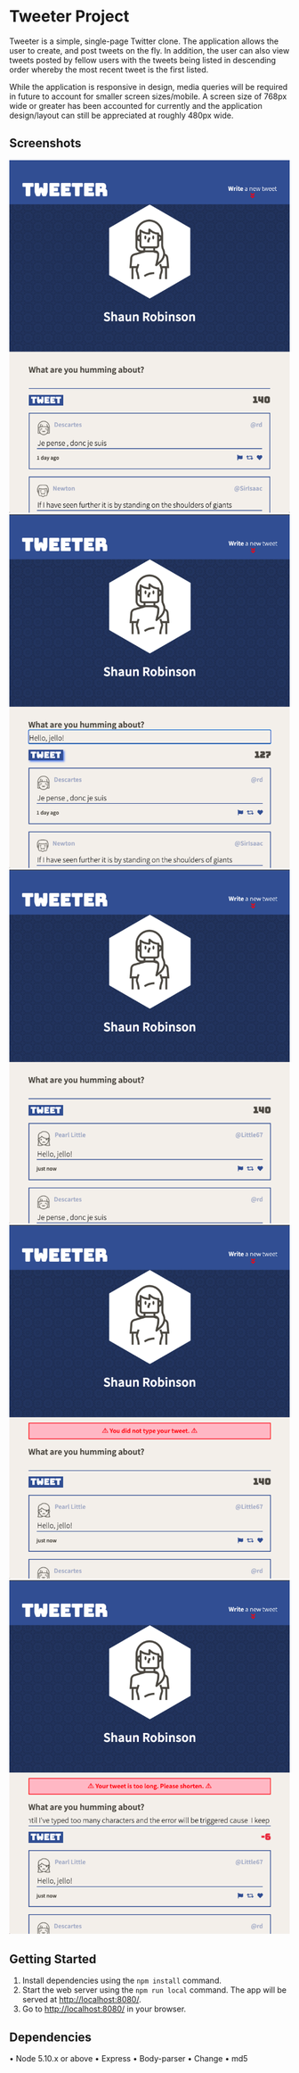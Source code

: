 # Tweeter Project
Tweeter is a simple, single-page Twitter clone. The application allows the user to create, and post tweets on the fly. In addition, the user can also view tweets posted by fellow users with the tweets being listed in descending order whereby the most recent tweet is the first listed.

While the application is responsive in design, media queries will be required in future to account for smaller screen sizes/mobile. A screen size of 768px wide or greater has been accounted for currently and the application design/layout can still be appreciated at roughly 480px wide. 

## Screenshots
![This is the tweeter app](https://github.com/Connecshaun/tweeter/blob/master/docs/Tweeter_landing.png?raw=true)
![Typing in a tweet](https://github.com/Connecshaun/tweeter/blob/master/docs/Tweet_button.png?raw=true)
![The tweet is posted](https://github.com/Connecshaun/tweeter/blob/master/docs/Tweet_posted.png?raw=true)
![Error message tells the user to type tweet if a tweet was attempted without content](https://github.com/Connecshaun/tweeter/blob/master/docs/No_Tweet_Typed.png?raw=true)
![Error message tells the user if a tweet is too long upon submission](https://github.com/Connecshaun/tweeter/blob/master/docs/Tweet_Too_Long.png?raw=true)

## Getting Started
1. Install dependencies using the `npm install` command.
3. Start the web server using the `npm run local` command. The app will be served at <http://localhost:8080/>.
4. Go to <http://localhost:8080/> in your browser.

## Dependencies
• Node 5.10.x or above
• Express
• Body-parser
• Change
• md5

